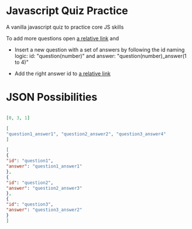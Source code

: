 # Javascript Quiz Practice

A vanilla javascript quiz to practice core JS skills

To add more questions open [a relative link](questions.json) and

- Insert a new question with a set of answers by following the id naming logic: id: "question(number)" and answer: "question(number)\_answer(1 to 4)"

- Add the right answer id to [a relative link](template.json)

# JSON Possibilities

```JSON

[0, 3, 1]

[
"question1_answer1", "question2_answer2", "question3_answer4"
]

[
{
"id": "question1",
"answer": "question1_answer1"
},
{
"id": "question2",
"answer": "question2_answer3"
},
{
"id": "question3",
"answer": "question3_answer2"
}
]
```
